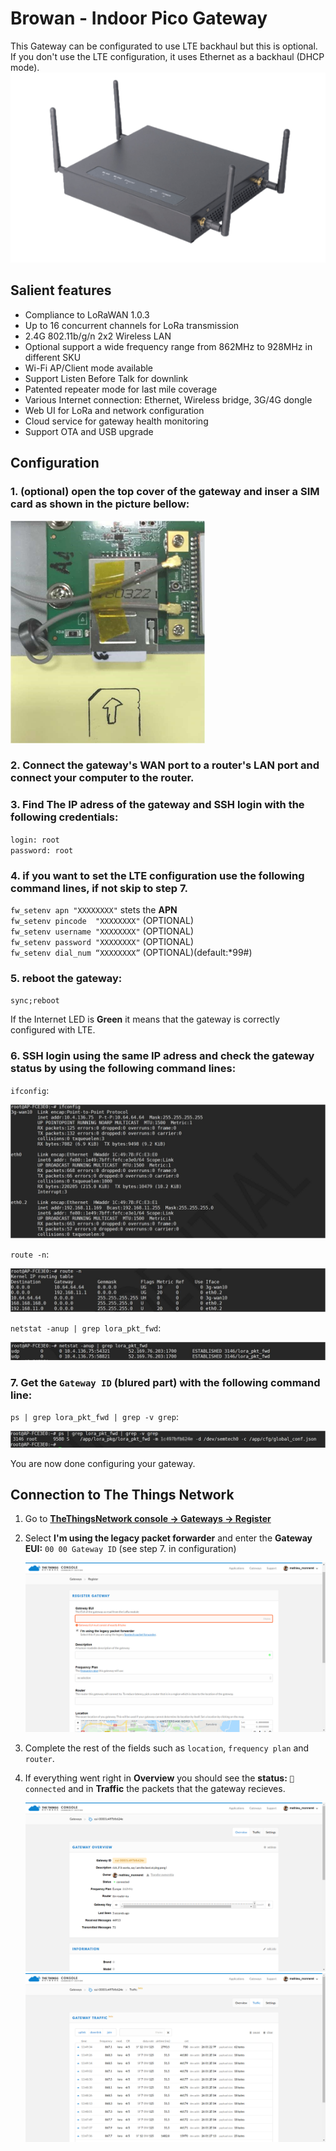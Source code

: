# Browan - Indoor Pico Gateway

This Gateway can be configurated to use LTE backhaul but this is optional.  
If you don't use the LTE configuration, it uses Ethernet as a backhaul (DHCP mode).  
![pico-gateway](pico-gateway.png)

## Salient features

- Compliance to LoRaWAN 1.0.3
- Up to 16 concurrent channels for LoRa transmission
- 2.4G 802.11b/g/n 2x2 Wireless LAN
- Optional support a wide frequency range from 862MHz to
928MHz in different SKU
- Wi-Fi AP/Client mode available
- Support Listen Before Talk for downlink
- Patented repeater mode for last mile coverage
- Various Internet connection: Ethernet, Wireless bridge,
3G/4G dongle
- Web UI for LoRa and network configuration
- Cloud service for gateway health monitoring
- Support OTA and USB upgrade

## Configuration

### 1. (optional) open the top cover of the gateway and inser a SIM card as shown in the picture bellow:

   ![inside of the gateway](inside.png)

### 2. Connect the gateway's WAN port to a router's LAN port and connect your computer to the router.
### 3. Find The IP adress of the gateway and SSH login with the following credentials:  

  `login: root`  
  `password: root`
   
### 4. if you want to set the LTE configuration use the following command lines, if not skip to step 7.

   `fw_setenv apn "XXXXXXXX"` stets the **APN**  
   `fw_setenv pincode  "XXXXXXXX"` (OPTIONAL)  
   `fw_setenv username "XXXXXXXX"` (OPTIONAL)  
   `fw_setenv password "XXXXXXXX"` (OPTIONAL)  
   `fw_setenv dial_num “XXXXXXXX”` (OPTIONAL)(default:*99#)
   
### 5. reboot the gateway:

   `sync;reboot`
   
   If the Internet LED is **Green** it means that the gateway is correctly configured with LTE.

### 6. SSH login using the same IP adress and check the gateway status by using the following command lines:
  
   `ifconfig`: 
  
   ![ifconfig](ifconfig.png)

   `route -n`:
   
   ![route -n](route.png)

   `netstat -anup | grep lora_pkt_fwd`:
   
   ![netstat](netstat.png)
   
### 7. Get the `Gateway ID` (blured part) with the following command line:

   `ps | grep lora_pkt_fwd | grep -v grep`:
  
   ![lora_pkt_fwd](lora_pkt_fwd.png)

You are now done configuring your gateway.

## Connection to The Things Network

1. Go to [**TheThingsNetwork console -> Gateways -> Register**](https://console.thethingsnetwork.org/gateways/register)
2. Select **I'm using the legacy packet forwarder** and enter the **Gateway EUI:** `00 00 Gateway ID` (see step 7. in configuration)

   ![register](register.png)
   
3. Complete the rest of the fields such as `location`, `frequency plan` and `router`.
4. If everything went right in **Overview** you should see the **status:** `🧶connected` and in **Traffic** the packets that the gateway recieves.

   ![connect](connected.png)
   ![trafic](trafic.png)
